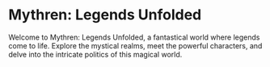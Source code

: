 # Mythren: Legends Unfolded
Welcome to Mythren: Legends Unfolded, a fantastical world where legends come to life. Explore the mystical realms, meet the powerful characters, and delve into the intricate politics of this magical world.

